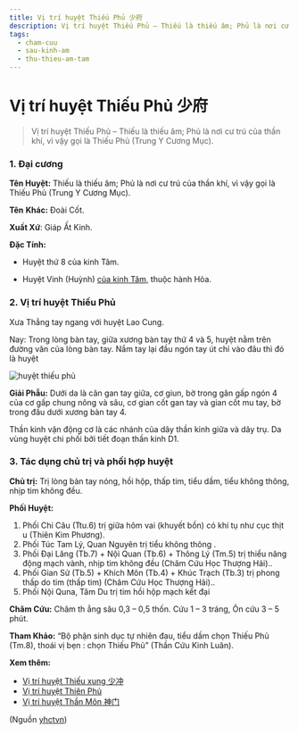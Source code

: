 ```yaml
---
title: Vị trí huyệt Thiếu Phủ 少府
description: Vị trí huyệt Thiếu Phủ – Thiếu là thiếu âm; Phủ là nơi cư trú của thần khí, vì vậy gọi là Thiếu Phủ (Trung Y Cương Mục).
tags:
  - cham-cuu
  - sau-kinh-am
  - thu-thieu-am-tam
---
```


# Vị trí huyệt Thiếu Phủ 少府 

> Vị trí huyệt Thiếu Phủ – Thiếu là thiếu âm; Phủ là nơi cư trú của thần khí, vì vậy gọi là Thiếu Phủ (Trung Y Cương Mục).

### 1. Đại cương

**Tên Huyệt:** Thiếu là thiếu âm; Phủ là nơi cư trú của thần khí, vì vậy gọi là Thiếu Phủ (Trung Y Cương Mục).

**Tên** **Khác:** Đoài Cốt.

**Xuất Xứ**: Giáp Ất Kinh.

**Đặc Tính:**

+ Huyệt thứ 8 của kinh Tâm.

+ Huyệt Vinh (Huỳnh) [của kinh Tâm,](/yhctvn/kinh-thu-thieu-am-tam) thuộc hành Hỏa.

### 2. Vị trí huyệt Thiếu Phủ

Xưa Thẳng tay ngang với huyệt Lao Cung.

Nay: Trong lòng bàn tay, giữa xương bàn tay thứ 4 và 5, huyệt nằm trên đường văn của lòng bàn tay. Nắm tay lại đầu ngón tay út chỉ vào đâu thì đó là huyệt

![huyệt thiếu phủ](/imgs/yhctvn/huyet-thieu-phu-300x169.jpg)

**Giải Phẫu:** Dưới da là cân gan tay giữa, cơ giun, bờ trong gân gấp ngón 4 của cơ gấp chung nông và sâu, cơ gian cốt gan tay và gian cốt mu tay, bờ trong đầu dưới xương bàn tay 4.

Thần kinh vận động cơ là các nhánh của dây thần kinh giữa và dây trụ. Da vùng huyệt chi phối bởi tiết đoạn thần kinh D1.

### 3. Tác dụng chủ trị và phối hợp huyệt

**Chủ trị:** Trị lòng bàn tay nóng, hồi hộp, thấp tim, tiểu dầm, tiểu không thông, nhịp tim không đều.

**Phối Huyệt:**

1. Phối Chi Câu (Ttu.6) trị giữa hõm vai (khuyết bồn) có khí tụ như cục thịt u (Thiên Kim Phương).
2. Phối Túc Tam Lý, Quan Nguyên trị tiểu không thông .
3. Phối Đại Lăng (Tb.7) + Nội Quan (Tb.6) + Thông Lý (Tm.5) trị thiểu năng động mạch vành, nhịp tim không đều (Châm Cứu Học Thượng Hải)..
4. Phối Gian Sử (Tb.5) + Khích Môn (Tb.4) + Khúc Trạch (Tb.3) trị phong thấp do tim (thấp tim) (Châm Cứu Học Thượng Hải)..
5. Phối Nội Quna, Tâm Du trị tim hồi hộp mạch kết đại

**Châm Cứu:** Châm th ẳng sâu 0,3 – 0,5 thốn. Cứu 1 – 3 tráng, Ôn cứu 3 – 5 phút.

**Tham Khảo:** “Bộ phận sinh dục tự nhiên đau, tiểu dầm chọn Thiếu Phủ (Tm.8), thoái vị bẹn : chọn Thiếu Phủ” (Thần Cứu Kinh Luân).

**Xem thêm:**

* [Vị trí huyệt Thiếu xung 少冲](/yhctvn/vi-tri-huyet-thieu-xung-%e5%b0%91%e5%86%b2)
* [Vị trí huyệt Thiên Phủ](/yhctvn/huyet-thien-phu-%e5%a4%a9%e5%ba%9c)
* [Vị trí huyệt Thần Môn 神门](/yhctvn/vi-tri-huyet-than-mon-%e7%a5%9e%e9%97%a8)

(Nguồn <a href="https://yhctvn.com/vi-tri-huyet-thieu-phu-少府/" target="_blank">yhctvn</a>)
